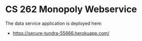 # CS 262 Monopoly Webservice

The data service application is deployed here:

- https://secure-tundra-55666.herokuapp.com/

 
